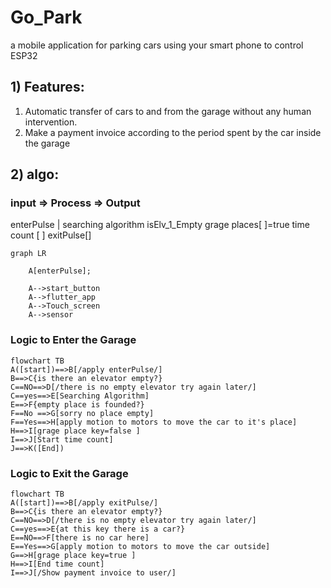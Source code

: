 # Go_Park

a mobile application for parking cars using your smart phone to control ESP32

## 1) Features:

1. Automatic transfer of cars to and from the garage without any human intervention.
2. Make a payment invoice according to the period spent by the car inside the garage

## 2) algo:

### input => Process => Output

enterPulse | searching algorithm
isElv_1_Empty
grage places[ ]=true
time count [ ]
exitPulse[]

```mermaid
graph LR

    A[enterPulse];

    A-->start_button
    A-->flutter_app
    A-->Touch_screen
    A-->sensor

```

### Logic to Enter the Garage

```mermaid
flowchart TB
A([start])==>B[/apply enterPulse/]
B==>C{is there an elevator empty?}
C==NO==>D[/there is no empty elevator try again later/]
C==yes==>E[Searching Algorithm]
E==>F{empty place is founded?}
F==No ==>G[sorry no place empty]
F==Yes==>H[apply motion to motors to move the car to it's place]
H==>I[grage place key=false ]
I==>J[Start time count]
J==>K([End])
```

### Logic to Exit the Garage

```mermaid
flowchart TB
A([start])==>B[/apply exitPulse/]
B==>C{is there an elevator empty?}
C==NO==>D[/there is no empty elevator try again later/]
C==yes==>E{at this key there is a car?}
E==NO==>F[there is no car here]
E==Yes==>G[apply motion to motors to move the car outside]
G==>H[grage place key=true ]
H==>I[End time count]
I==>J[/Show payment invoice to user/]

```
